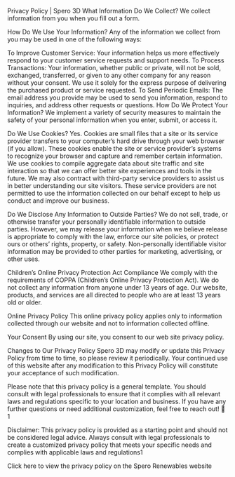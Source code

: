 Privacy Policy | Spero 3D
What Information Do We Collect?
We collect information from you when you fill out a form.

How Do We Use Your Information?
Any of the information we collect from you may be used in one of the following ways:

To Improve Customer Service: Your information helps us more effectively respond to your customer service requests and support needs.
To Process Transactions: Your information, whether public or private, will not be sold, exchanged, transferred, or given to any other company for any reason without your consent. We use it solely for the express purpose of delivering the purchased product or service requested.
To Send Periodic Emails: The email address you provide may be used to send you information, respond to inquiries, and address other requests or questions.
How Do We Protect Your Information?
We implement a variety of security measures to maintain the safety of your personal information when you enter, submit, or access it.

Do We Use Cookies?
Yes. Cookies are small files that a site or its service provider transfers to your computer’s hard drive through your web browser (if you allow). These cookies enable the site or service provider’s systems to recognize your browser and capture and remember certain information. We use cookies to compile aggregate data about site traffic and site interaction so that we can offer better site experiences and tools in the future. We may also contract with third-party service providers to assist us in better understanding our site visitors. These service providers are not permitted to use the information collected on our behalf except to help us conduct and improve our business.

Do We Disclose Any Information to Outside Parties?
We do not sell, trade, or otherwise transfer your personally identifiable information to outside parties. However, we may release your information when we believe release is appropriate to comply with the law, enforce our site policies, or protect ours or others’ rights, property, or safety. Non-personally identifiable visitor information may be provided to other parties for marketing, advertising, or other uses.

Children’s Online Privacy Protection Act Compliance
We comply with the requirements of COPPA (Children’s Online Privacy Protection Act). We do not collect any information from anyone under 13 years of age. Our website, products, and services are all directed to people who are at least 13 years old or older.

Online Privacy Policy
This online privacy policy applies only to information collected through our website and not to information collected offline.

Your Consent
By using our site, you consent to our web site privacy policy.

Changes to Our Privacy Policy
Spero 3D may modify or update this Privacy Policy from time to time, so please review it periodically. Your continued use of this website after any modification to this Privacy Policy will constitute your acceptance of such modification.

Please note that this privacy policy is a general template. You should consult with legal professionals to ensure that it complies with all relevant laws and regulations specific to your location and business. If you have any further questions or need additional customization, feel free to reach out! 🌟 1

Disclaimer: This privacy policy is provided as a starting point and should not be considered legal advice. Always consult with legal professionals to create a customized privacy policy that meets your specific needs and complies with applicable laws and regulations1

Click here to view the privacy policy on the Spero Renewables website
